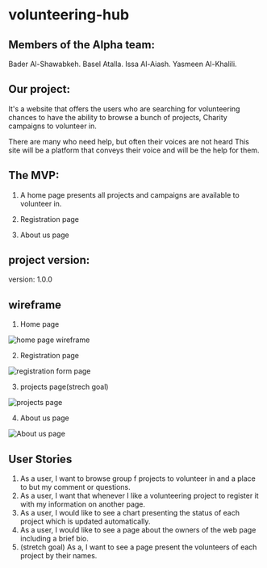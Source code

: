 # volunteering-hub


## Members of the Alpha team:

Bader Al-Shawabkeh.
Basel Atalla.
Issa Al-Aiash.
Yasmeen Al-Khalili.

## Our project:

It's a website that offers the users who are searching for volunteering chances to have the ability to browse a
bunch of projects, Charity campaigns to volunteer in.

There are many who need help, but often their voices are not heard
This site will be a platform that conveys their voice and will be the help for them.

## The MVP:
1. A home page presents all projects and campaigns are available to volunteer in.

2. Registration page

3. About us page  



## project version: 

version: 1.0.0 

## wireframe 

1. Home page 

![home page wireframe](https://user-images.githubusercontent.com/55560502/111899948-627b9500-8a38-11eb-9b83-80de6317dc7f.png)

2. Registration page

![registration form page](https://user-images.githubusercontent.com/55560502/111899982-8c34bc00-8a38-11eb-93d6-b33082c0faea.png)
 
3. projects page(strech goal)

![projects page](https://user-images.githubusercontent.com/55560502/111900003-aa9ab780-8a38-11eb-8a48-9f1b8f2bbefe.png)

4. About us page

 ![About us page](https://user-images.githubusercontent.com/55560502/111900024-c9994980-8a38-11eb-83b9-f1392dbbd06e.png)





## User Stories

1. As a user, I want to browse group f projects to volunteer in and a place to but my comment or questions.
2. As a user, I want that whenever I like a volunteering project to register it with my information on another page.
3. As a user, I would like to see a chart presenting the status of each project which is updated automatically.
4. As a user, I would like to see a page about the owners of the web page including a brief bio.
5. (stretch goal) As a, I want to see a page present the volunteers of each project by their names.




